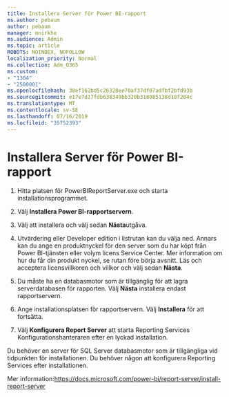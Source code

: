 ```yaml
---
title: Installera Server för Power BI-rapport
ms.author: pebaum
author: pebaum
manager: mnirkhe
ms.audience: Admin
ms.topic: article
ROBOTS: NOINDEX, NOFOLLOW
localization_priority: Normal
ms.collection: Adm_O365
ms.custom:
- "1304"
- "2500001"
ms.openlocfilehash: 38ef162bd5c26328ee70af37df07adfbf2bfd93b
ms.sourcegitcommit: e17e7d17fdb638349bb320b318085138d18f284c
ms.translationtype: MT
ms.contentlocale: sv-SE
ms.lasthandoff: 07/16/2019
ms.locfileid: "35752393"
---
```

# <a name="install-power-bi-report-server"></a>Installera Server för Power BI-rapport

1. Hitta platsen för PowerBIReportServer.exe och starta installationsprogrammet.

2. Välj **Installera Power BI-rapportservern**.

3. Välj att installera och välj sedan **Nästa**utgåva.

4. Utvärdering eller Developer edition i listrutan kan du välja ned.  Annars kan du ange en produktnyckel för den server som du har köpt från Power BI-tjänsten eller volym licens Service Center. Mer information om hur du får din produkt nyckel, se rutan före börja avsnitt. Läs och acceptera licensvillkoren och villkor och välj sedan **Nästa**.

5. Du måste ha en databasmotor som är tillgänglig för att lagra serverdatabasen för rapporten. Välj **Nästa** installera endast rapportservern.

6. Ange installationsplatsen för rapportservern. Välj **Installera** för att fortsätta.

7. Välj **Konfigurera Report Server** att starta Reporting Services Konfigurationshanteraren efter en lyckad installation.

Du behöver en server för SQL Server databasmotor som är tillgängliga vid tidpunkten för installationen. Du behöver någon att konfigurera Reporting Services efter installationen.

Mer information:https://docs.microsoft.com/power-bi/report-server/install-report-server
